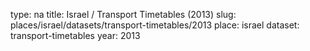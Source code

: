 type: na
title: Israel / Transport Timetables (2013)
slug: places/israel/datasets/transport-timetables/2013
place: israel
dataset: transport-timetables
year: 2013
